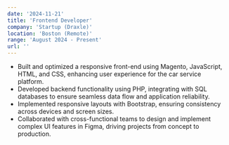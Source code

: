 ```yaml
---
date: '2024-11-21'
title: 'Frontend Developer'
company: 'Startup (Draxle)'
location: 'Boston (Remote)'
range: 'August 2024 - Present'
url: ''
---
```


- Built and optimized a responsive front-end using Magento, JavaScript, HTML, and CSS, enhancing user experience for the car service platform.
- Developed backend functionality using PHP, integrating with SQL databases to ensure seamless data flow and application reliability.
- Implemented responsive layouts with Bootstrap, ensuring consistency across devices and screen sizes.
- Collaborated with cross-functional teams to design and implement complex UI features in Figma, driving projects from concept to production.
